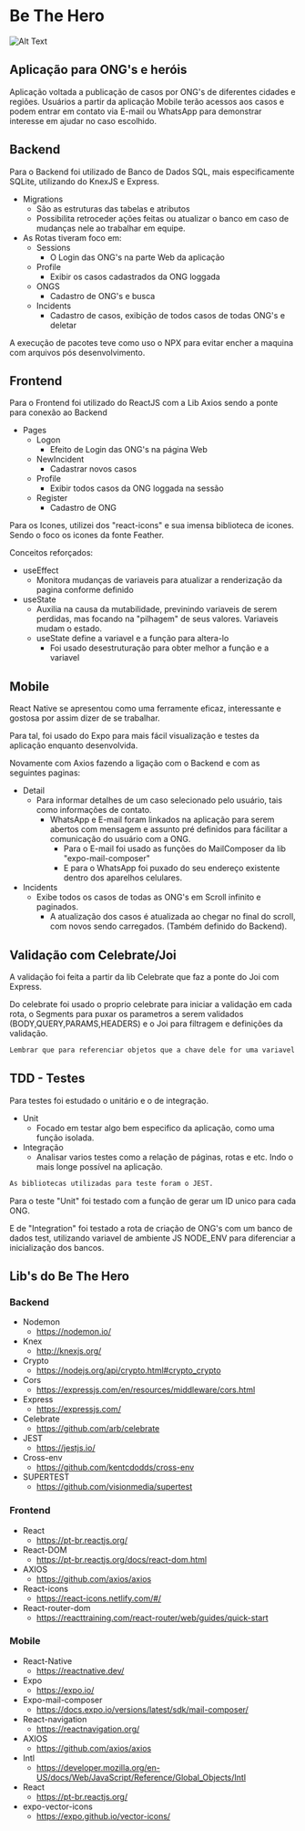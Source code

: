 # Be The Hero

![Alt Text](https://github.com/leoreisdias/BeTheHero-js/blob/master/frontend/src/assets/logo.svg)

## Aplicação para ONG's e heróis

Aplicação voltada a publicação de casos por ONG's de diferentes cidades e regiões.
Usuários a partir da aplicação Mobile terão acessos aos casos e podem entrar em contato via E-mail ou WhatsApp para demonstrar interesse em ajudar no caso escolhido.

## Backend

Para o Backend foi utilizado de Banco de Dados SQL, mais especificamente SQLite, utilizando do KnexJS e Express.

* Migrations
  * São as estruturas das tabelas e atributos
  * Possibilita retroceder ações feitas ou atualizar o banco em caso de mudanças nele ao trabalhar em equipe.
* As Rotas tiveram foco em:
  * Sessions
    * O Login das ONG's na parte Web da aplicação
  * Profile
    * Exibir os casos cadastrados da ONG loggada
  * ONGS
    * Cadastro de ONG's e busca
  * Incidents
    * Cadastro de casos, exibição de todos casos de todas ONG's e deletar

A execução de pacotes teve como uso o NPX para evitar encher a maquina com arquivos pós desenvolvimento.

## Frontend

Para o Frontend foi utilizado do ReactJS com a Lib Axios sendo a ponte para conexão ao Backend

* Pages
  * Logon
    * Efeito de Login das ONG's na página Web
  * NewIncident
    * Cadastrar novos casos
  * Profile
    * Exibir todos casos da ONG loggada na sessão
  * Register
    * Cadastro de ONG
  
Para os Icones, utilizei dos "react-icons" e sua imensa biblioteca de icones. Sendo o foco os icones da fonte Feather.

Conceitos reforçados:
* useEffect
  * Monitora mudanças de variaveis para atualizar a renderização da pagina conforme definido
* useState
  * Auxilia na causa da mutabilidade, previnindo variaveis de serem perdidas, mas focando na "pilhagem" de seus valores. Variaveis mudam o estado.
  * useState define a variavel e a função para altera-lo
    * Foi usado desestruturação para obter melhor a função e a variavel

## Mobile

React Native se apresentou como uma ferramente eficaz, interessante e gostosa por assim dizer de se trabalhar.

Para tal, foi usado do Expo para mais fácil visualização e testes da aplicação enquanto desenvolvida.

Novamente com Axios fazendo a ligação com o Backend e com as seguintes paginas:
* Detail
  * Para informar detalhes de um caso selecionado pelo usuário, tais como informações de contato.
    * WhatsApp e E-mail foram linkados na aplicação para serem abertos com mensagem e assunto pré definidos para fácilitar a comunicação do usuário com a ONG.
      * Para o E-mail foi usado as funções do MailComposer da lib "expo-mail-composer"
      * E para o WhatsApp foi puxado do seu endereço existente dentro dos aparelhos celulares.
* Incidents
  * Exibe todos os casos de todas as ONG's em Scroll infinito e paginados.
    * A atualização dos casos é atualizada ao chegar no final do scroll, com novos sendo carregados. (Também definido do Backend).

## Validação com Celebrate/Joi

A validação foi feita a partir da lib Celebrate que faz a ponte do Joi com Express.

Do celebrate foi usado o proprio celebrate para iniciar a validação em cada rota, o Segments para puxar os parametros a serem validados (BODY,QUERY,PARAMS,HEADERS) e o Joi para filtragem e definições da validação.

```txt
Lembrar que para referenciar objetos que a chave dele for uma variavel do JavaScript, deve se fazer dentro de cochetes [ ].
```

## TDD - Testes

Para testes foi estudado o unitário e o de integração.

* Unit
  * Focado em testar algo bem especifico da aplicação, como uma função isolada.
* Integração
  * Analisar varios testes como a relação de páginas, rotas e etc. Indo o mais longe possível na aplicação.

```txt  
As bibliotecas utilizadas para teste foram o JEST.
```

Para o teste "Unit" foi testado com a função de gerar um ID unico para cada ONG.

E de "Integration" foi testado a rota de criação de ONG's com um banco de dados test, utilizando variavel de ambiente JS NODE_ENV para diferenciar a inicialização dos bancos.

## Lib's do Be The Hero

### Backend

* Nodemon
  * https://nodemon.io/
* Knex
  * http://knexjs.org/
* Crypto
  * https://nodejs.org/api/crypto.html#crypto_crypto
* Cors
  * https://expressjs.com/en/resources/middleware/cors.html
* Express
  * https://expressjs.com/
* Celebrate
  * https://github.com/arb/celebrate
* JEST
  * https://jestjs.io/
* Cross-env
  * https://github.com/kentcdodds/cross-env
* SUPERTEST
  * https://github.com/visionmedia/supertest

### Frontend

* React
  * https://pt-br.reactjs.org/
* React-DOM
  * https://pt-br.reactjs.org/docs/react-dom.html
* AXIOS
  * https://github.com/axios/axios
* React-icons
  * https://react-icons.netlify.com/#/
* React-router-dom
  * https://reacttraining.com/react-router/web/guides/quick-start

### Mobile

* React-Native
  * https://reactnative.dev/
* Expo
  * https://expo.io/
* Expo-mail-composer
  * https://docs.expo.io/versions/latest/sdk/mail-composer/
* React-navigation
  * https://reactnavigation.org/
* AXIOS
  * https://github.com/axios/axios
* Intl
  * https://developer.mozilla.org/en-US/docs/Web/JavaScript/Reference/Global_Objects/Intl
* React
  * https://pt-br.reactjs.org/
* expo-vector-icons
  * https://expo.github.io/vector-icons/

